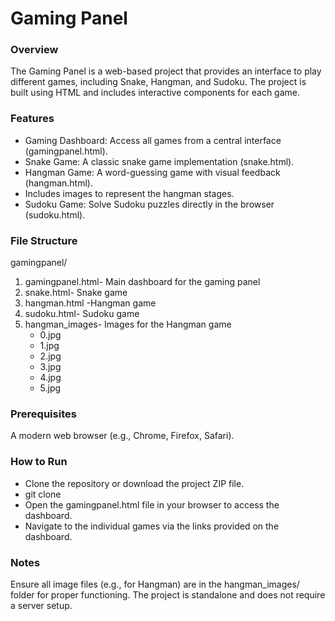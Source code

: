 # Gaming Panel

### Overview
The Gaming Panel is a web-based project that provides an interface to play different games, including Snake, Hangman, and Sudoku. The project is built using HTML and includes interactive components for each game.

### Features
- Gaming Dashboard: Access all games from a central interface (gamingpanel.html).
- Snake Game: A classic snake game implementation (snake.html).
- Hangman Game: A word-guessing game with visual feedback (hangman.html).
- Includes images to represent the hangman stages.
- Sudoku Game: Solve Sudoku puzzles directly in the browser (sudoku.html).

### File Structure
gamingpanel/
1. gamingpanel.html- Main dashboard for the gaming panel
2. snake.html- Snake game
3. hangman.html -Hangman game
4. sudoku.html- Sudoku game
5. hangman_images- Images for the Hangman game
   -  0.jpg
   -  1.jpg
   -  2.jpg
   -  3.jpg
   -  4.jpg
   -  5.jpg

### Prerequisites
A modern web browser (e.g., Chrome, Firefox, Safari).

### How to Run
- Clone the repository or download the project ZIP file.
- git clone <repository-url>
- Open the gamingpanel.html file in your browser to access the dashboard.
- Navigate to the individual games via the links provided on the dashboard.

### Notes
Ensure all image files (e.g., for Hangman) are in the hangman_images/ folder for proper functioning.
The project is standalone and does not require a server setup.

